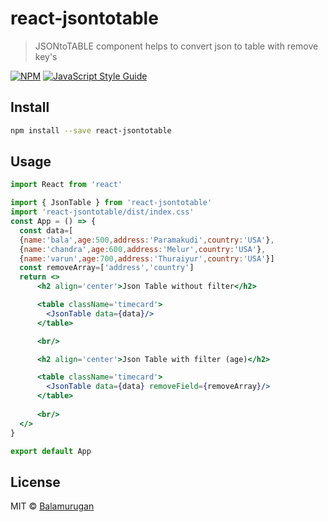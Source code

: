 # react-jsontotable

> JSONtoTABLE component helps to convert json to table with remove key&#x27;s

[![NPM](https://img.shields.io/npm/v/react-jsontotable.svg)](https://www.npmjs.com/package/react-jsontotable) [![JavaScript Style Guide](https://img.shields.io/badge/code_style-standard-brightgreen.svg)](https://standardjs.com)

## Install

```bash
npm install --save react-jsontotable
```

## Usage

```jsx
import React from 'react'

import { JsonTable } from 'react-jsontotable'
import 'react-jsontotable/dist/index.css'
const App = () => {
  const data=[
  {name:'bala',age:500,address:'Paramakudi',country:'USA'},
  {name:'chandra',age:600,address:'Melur',country:'USA'},
  {name:'varun',age:700,address:'Thuraiyur',country:'USA'}]
  const removeArray=['address','country']
  return <>  
      <h2 align='center'>Json Table without filter</h2>

      <table className='timecard'>
        <JsonTable data={data}/>
      </table>  

      <br/>

      <h2 align='center'>Json Table with filter (age)</h2>

      <table className='timecard'>
        <JsonTable data={data} removeField={removeArray}/>
      </table>  
      
      <br/>
  </>
}

export default App


```

## License

MIT © [Balamurugan](https://github.com/Balamurugan)
